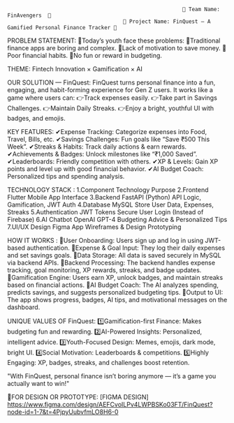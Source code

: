                                                             🔷 Team Name: FinAvengers  🔷 
                                         🔷 Project Name: FinQuest – A Gamified Personal Finance Tracker 🔷 

PROBLEM STATEMENT:
📌Today’s youth face these problems:
📌Traditional finance apps are boring and complex.
📌Lack of motivation to save money.
📌Poor financial habits.
📌No fun or reward in budgeting.

THEME:
Fintech Innovation × Gamification × AI

OUR SOLUTION — FinQuest:
FinQuest turns personal finance into a fun, engaging, and habit-forming experience for Gen Z users.
It works like a game where users can:
👉Track expenses easily.
👉Take part in Savings Challenges.
👉Maintain Daily Streaks.
👉Enjoy a bright, youthful UI with badges, and emojis.

KEY FEATURES:
✔Expense Tracking: Categorize expenses into Food, Travel, Bills, etc.
✔Savings Challenges: Fun goals like “Save ₹500 This Week”.
✔Streaks & Habits: Track daily actions & earn rewards.
✔Achievements & Badges: Unlock milestones like “₹1,000 Saved”.
✔Leaderboards: Friendly competition with others.
✔XP & Levels: Gain XP points and level up with good financial behavior.
✔AI Budget Coach: Personalized tips and spending analysis.

TECHNOLOGY STACK :
1.Component	Technology	Purpose
2.Frontend	Flutter	Mobile App Interface
3.Backend	FastAPI (Python)	API Logic, Gamification, JWT Auth
4.Database	MySQL	Store User Data, Expenses, Streaks
5.Authentication	JWT Tokens	Secure User Login (Instead of Firebase)
6.AI Chatbot	OpenAI GPT-4	Budgeting Advice & Personalized Tips
7.UI/UX Design	Figma	App Wireframes & Design Prototyping

HOW IT WORKS :
🔸User Onboarding: Users sign up and log in using JWT-based authentication.
🔸Expense & Goal Input: They log their daily expenses and set savings goals.
🔸Data Storage: All data is saved securely in MySQL via backend APIs.
🔸Backend Processing: The backend handles expense tracking, goal monitoring, XP rewards, streaks, and badge updates.
🔸Gamification Engine: Users earn XP, unlock badges, and maintain streaks based on financial actions.
🔸AI Budget Coach: The AI analyzes spending, predicts savings, and suggests personalized budgeting tips.
🔸Output to UI: The app shows progress, badges, AI tips, and motivational messages on the dashboard.

UNIQUE VALUES OF FinQuest:
1️⃣Gamification-first Finance: Makes budgeting fun and rewarding.
2️⃣AI-Powered Insights: Personalized, intelligent advice.
3️⃣Youth-Focused Design: Memes, emojis, dark mode, bright UI.
4️⃣Social Motivation: Leaderboards & competitions.
5️⃣Highly Engaging: XP, badges, streaks, and challenges boost retention.

"With FinQuest, personal finance isn’t boring anymore — it’s a game you actually want to win!"

🔸FOR DESIGN OR PROTOTYPE:
[FIGMA DESIGN] https://www.figma.com/design/AEFCvoILPv4LWPBSKo03FT/FinQuest?node-id=1-7&t=4PjpyUubvfmLO8H6-0
